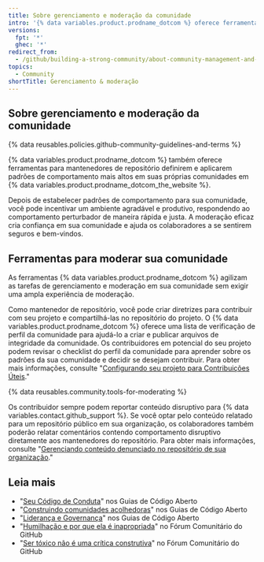 ```yaml
---
title: Sobre gerenciamento e moderação da comunidade
intro: '{% data variables.product.prodname_dotcom %} oferece ferramentas que ajudam os mantenedores de repositório a estabelecer e aplicar padrões de comportamento em suas comunidades em {% data variables.product.prodname_dotcom_the_website %}.'
versions:
  fpt: '*'
  ghec: '*'
redirect_from:
  - /github/building-a-strong-community/about-community-management-and-moderation
topics:
  - Community
shortTitle: Gerenciamento & moderação
---
```


## Sobre gerenciamento e moderação da comunidade

{% data reusables.policies.github-community-guidelines-and-terms %}

{% data variables.product.prodname_dotcom %} também oferece ferramentas para mantenedores de repositório definirem e aplicarem padrões de comportamento mais altos em suas próprias comunidades em {% data variables.product.prodname_dotcom_the_website %}.

Depois de estabelecer padrões de comportamento para sua comunidade, você pode incentivar um ambiente agradável e produtivo, respondendo ao comportamento perturbador de maneira rápida e justa. A moderação eficaz cria confiança em sua comunidade e ajuda os colaboradores a se sentirem seguros e bem-vindos.

## Ferramentas para moderar sua comunidade

As ferramentas {% data variables.product.prodname_dotcom %} agilizam as tarefas de gerenciamento e moderação em sua comunidade sem exigir uma ampla experiência de moderação.

Como mantenedor de repositório, você pode criar diretrizes para contribuir com seu projeto e compartilhá-las no repositório do projeto. O {% data variables.product.prodname_dotcom %} oferece uma lista de verificação de perfil da comunidade para ajudá-lo a criar e publicar arquivos de integridade da comunidade. Os contribuidores em potencial do seu projeto podem revisar o checklist do perfil da comunidade para aprender sobre os padrões da sua comunidade e decidir se desejam contribuir. Para obter mais informações, consulte "[Configurando seu projeto para Contribuições Úteis](/communities/setting-up-your-project-for-healthy-contributions)."

{% data reusables.community.tools-for-moderating %}

Os contribuidor sempre podem reportar conteúdo disruptivo para {% data variables.contact.github_support %}. Se você optar pelo conteúdo relatado para um repositório público em sua organização, os colaboradores também poderão relatar comentários contendo comportamento disruptivo diretamente aos mantenedores do repositório. Para obter mais informações, consulte "[Gerenciando conteúdo denunciado no repositório de sua organização](/communities/moderating-comments-and-conversations/managing-reported-content-in-your-organizations-repository)."

## Leia mais

- "[Seu Código de Conduta](https://opensource.guide/code-of-conduct/)" nos Guias de Código Aberto
- "[Construindo comunidades acolhedoras](https://opensource.guide/building-community/)" nos Guias de Código Aberto
- "[Liderança e Governança](https://opensource.guide/leadership-and-governance/)" nos Guias de Código Aberto
- "[Humilhação e por que ela é inapropriada](https://github.community/t5/Studies-in-Community/Shaming-and-why-it-is-inappropriate/ba-p/12728)" no Fórum Comunitário do GitHub
- "[Ser tóxico não é uma crítica construtiva](https://github.community/t5/Studies-in-Community/Being-toxic-is-not-constructive-criticism/ba-p/8029)" no Fórum Comunitário do GitHub
